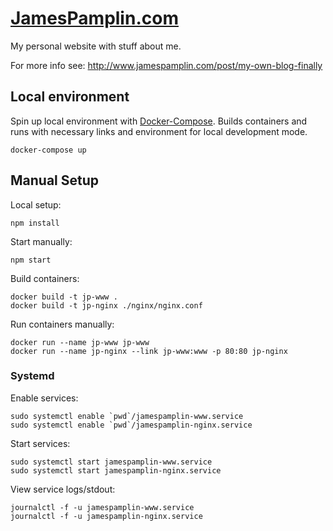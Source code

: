 # [JamesPamplin.com](http://www.jamespamplin.com)
My personal website with stuff about me.

For more info see: http://www.jamespamplin.com/post/my-own-blog-finally

## Local environment
Spin up local environment with [Docker-Compose](https://docs.docker.com/compose/).
Builds containers and runs with necessary links and environment for local development mode.

    docker-compose up

## Manual Setup

Local setup:

    npm install

Start manually:

    npm start

Build containers:

    docker build -t jp-www .
    docker build -t jp-nginx ./nginx/nginx.conf

Run containers manually:

    docker run --name jp-www jp-www
    docker run --name jp-nginx --link jp-www:www -p 80:80 jp-nginx


### Systemd

Enable services:

    sudo systemctl enable `pwd`/jamespamplin-www.service
    sudo systemctl enable `pwd`/jamespamplin-nginx.service

Start services:

    sudo systemctl start jamespamplin-www.service
    sudo systemctl start jamespamplin-nginx.service

View service logs/stdout:

    journalctl -f -u jamespamplin-www.service
    journalctl -f -u jamespamplin-nginx.service
